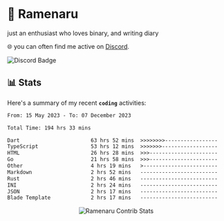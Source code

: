 # 🍜 Ramenaru
just an enthusiast who loves binary, and writing diary

🌐 you can often find me active on [Discord](https://discordapp.com/users/503291004200157185).

![Discord Badge](https://dcbadge.vercel.app/api/shield/503291004200157185)

## 📊 Stats

Here's a summary of my recent **`coding`** activities:

<!--START_SECTION:waka-->

```txt
From: 15 May 2023 - To: 07 December 2023

Total Time: 194 hrs 33 mins

Dart                       63 hrs 52 mins  >>>>>>>>-----------------   32.83 %
TypeScript                 53 hrs 12 mins  >>>>>>>------------------   27.35 %
HTML                       26 hrs 28 mins  >>>----------------------   13.61 %
Go                         21 hrs 58 mins  >>>----------------------   11.30 %
Other                      4 hrs 19 mins   >------------------------   02.22 %
Markdown                   2 hrs 52 mins   -------------------------   01.48 %
Rust                       2 hrs 46 mins   -------------------------   01.42 %
INI                        2 hrs 24 mins   -------------------------   01.24 %
JSON                       2 hrs 17 mins   -------------------------   01.18 %
Blade Template             2 hrs 17 mins   -------------------------   01.18 %
```

<!--END_SECTION:waka-->

<div style="text-align: center;">
   <img align="center" src="https://github-readme-streak-stats.herokuapp.com/?user=Ramenaru&theme=dark&card_width=520" alt="Ramenaru Contrib Stats" />
</div>




